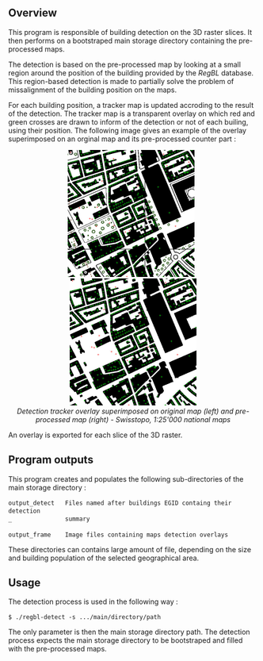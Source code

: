 ## Overview

This program is responsible of building detection on the 3D raster slices. It then performs on a bootstraped main storage directory containing the pre-processed maps.

The detection is based on the pre-processed map by looking at a small region around the position of the building provided by the _RegBL_ database. This region-based detection is made to partially solve the problem of missalignment of the building position on the maps.

For each building position, a tracker map is updated accroding to the result of the detection. The tracker map is a transparent overlay on which red and green crosses are drawn to inform of the detection or not of each builing, using their position. The following image gives an example of the overlay superimposed on an orginal map and its pre-processed counter part :

<p align="center">
<img src="../../doc/image/map-basel-2005-tracker-original.jpg?raw=true" width="256">
&nbsp;
<img src="../../doc/image/map-basel-2005-tracker-segmented.jpg?raw=true" width="256">
<br />
<i>Detection tracker overlay superimposed on original map (left) and pre-processed map (right) - Swisstopo, 1:25'000 national maps</i>
</p>

An overlay is exported for each slice of the 3D raster.

## Program outputs

This program creates and populates the following sub-directories of the main storage directory :

    output_detect   Files named after buildings EGID containg their detection
    _               summary

    output_frame    Image files containing maps detection overlays

These directories can contains large amount of file, depending on the size and building population of the selected geographical area.

## Usage

The detection process is used in the following way :

    $ ./regbl-detect -s .../main/directory/path

The only parameter is then the main storage directory path. The detection process expects the main storage directory to be bootstraped and filled with the pre-processed maps.
